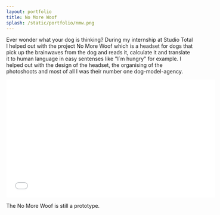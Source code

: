 ```yaml
---
layout: portfolio
title: No More Woof
splash: /static/portfolio/nmw.png
---
```


Ever wonder what your dog is thinking? During my internship at Studio Total I helped out with the project No More Woof which is a headset for dogs that pick up the brainwaves from the dog and reads it, calculate it and translate it to human language in easy sentenses like "I´m hungry" for example. I helped out with the design of the headset, the organising of the photoshoots and most of all I was their number one dog-model-agency.


<iframe width="560" height="315" src="//www.youtube.com/embed/CweAeshjObA" frameborder="0" allowfullscreen></iframe>


The No More Woof is still a prototype.
